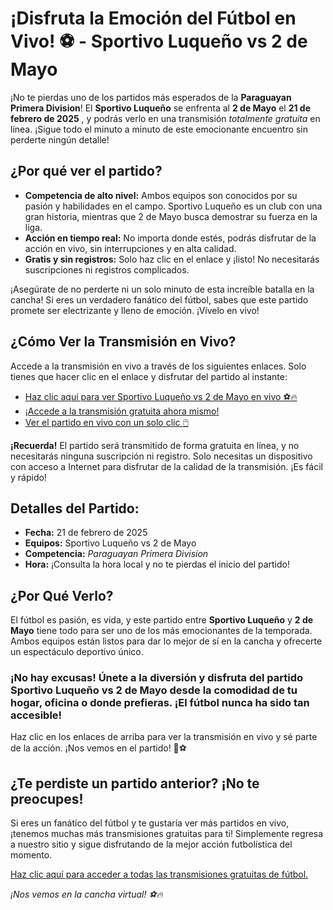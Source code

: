 # ¡Disfruta la Emoción del Fútbol en Vivo! ⚽ - Sportivo Luqueño vs 2 de Mayo

¡No te pierdas uno de los partidos más esperados de la **Paraguayan Primera Division**! El **Sportivo Luqueño** se enfrenta al **2 de Mayo** el **21 de febrero de 2025** , y podrás verlo en una transmisión _totalmente gratuita_ en línea. ¡Sigue todo el minuto a minuto de este emocionante encuentro sin perderte ningún detalle!

## ¿Por qué ver el partido?

- **Competencia de alto nivel:** Ambos equipos son conocidos por su pasión y habilidades en el campo. Sportivo Luqueño es un club con una gran historia, mientras que 2 de Mayo busca demostrar su fuerza en la liga.
- **Acción en tiempo real:** No importa donde estés, podrás disfrutar de la acción en vivo, sin interrupciones y en alta calidad.
- **Gratis y sin registros:** Solo haz clic en el enlace y ¡listo! No necesitarás suscripciones ni registros complicados.

¡Asegúrate de no perderte ni un solo minuto de esta increíble batalla en la cancha! Si eres un verdadero fanático del fútbol, sabes que este partido promete ser electrizante y lleno de emoción. ¡Vívelo en vivo!

## ¿Cómo Ver la Transmisión en Vivo?

Accede a la transmisión en vivo a través de los siguientes enlaces. Solo tienes que hacer clic en el enlace y disfrutar del partido al instante:

- [Haz clic aquí para ver Sportivo Luqueño vs 2 de Mayo en vivo ⚽🔥](https://tinyurl.com/livestreamfreeo?st=Sportivo+Luque%C3%B1o+vs+2+de+Mayo&si=gh)
- [¡Accede a la transmisión gratuita ahora mismo!](https://tinyurl.com/livestreamfreeo?st=Sportivo+Luque%C3%B1o+vs+2+de+Mayo&si=gh)
- [Ver el partido en vivo con un solo clic 🖱️](https://tinyurl.com/livestreamfreeo?st=Sportivo+Luque%C3%B1o+vs+2+de+Mayo&si=gh)

**¡Recuerda!** El partido será transmitido de forma gratuita en línea, y no necesitarás ninguna suscripción ni registro. Solo necesitas un dispositivo con acceso a Internet para disfrutar de la calidad de la transmisión. ¡Es fácil y rápido!

## Detalles del Partido:

- **Fecha:** 21 de febrero de 2025
- **Equipos:** Sportivo Luqueño vs 2 de Mayo
- **Competencia:** _Paraguayan Primera Division_
- **Hora:** ¡Consulta la hora local y no te pierdas el inicio del partido!

## ¿Por Qué Verlo?

El fútbol es pasión, es vida, y este partido entre **Sportivo Luqueño** y **2 de Mayo** tiene todo para ser uno de los más emocionantes de la temporada. Ambos equipos están listos para dar lo mejor de sí en la cancha y ofrecerte un espectáculo deportivo único.

### ¡No hay excusas! Únete a la diversión y disfruta del partido **Sportivo Luqueño vs 2 de Mayo** desde la comodidad de tu hogar, oficina o donde prefieras. ¡El fútbol nunca ha sido tan accesible!

Haz clic en los enlaces de arriba para ver la transmisión en vivo y sé parte de la acción. ¡Nos vemos en el partido! 🎉⚽

## ¿Te perdiste un partido anterior? ¡No te preocupes!

Si eres un fanático del fútbol y te gustaría ver más partidos en vivo, ¡tenemos muchas más transmisiones gratuitas para ti! Simplemente regresa a nuestro sitio y sigue disfrutando de la mejor acción futbolística del momento.

[Haz clic aquí para acceder a todas las transmisiones gratuitas de fútbol.](https://tinyurl.com/livestreamfreeo?st=Sportivo+Luque%C3%B1o+vs+2+de+Mayo&si=gh)

_¡Nos vemos en la cancha virtual! ⚽🔥_
